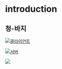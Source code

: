 # introduction
## 청-바지
<img src="https://img.shields.io/badge/github-181717?style=for-the-badge&logo=github&logoColor=white">[클라이언트](https://github.com/chung-baa-zi/bluejeanfront)


<img src="https://img.shields.io/badge/github-181717?style=for-the-badge&logo=github&logoColor=white">[서버](https://github.com/chung-baa-zi/backend)

<img src="https://img.shields.io/badge/youtube-FF0000?style=for-the-badge&logo=youtube&logoColor=white">
